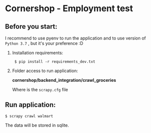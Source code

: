 # Cornershop - Employment test

## Before you start:

I recommend to use pyenv to run the application and to use version of ```Python 3.7``` , but it's your preference :D 

1) Installation requirements:
   ```shell
    $ pip install -r requirements_dev.txt
    ```
2) Folder access to run application:

   **cornershop/backend_integration/crawl_groceries**
   
   Where is the ```scrapy.cfg``` file

## Run application:
   ```shel
   $ scrapy crawl walmart
   ```
   The data will be stored in sqlite.
   
